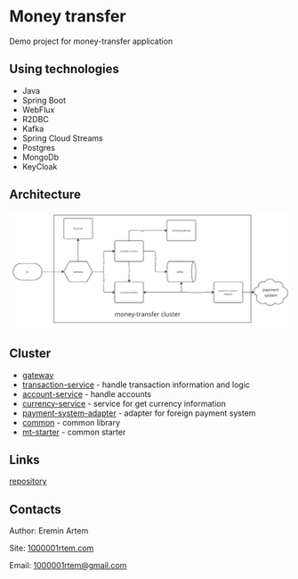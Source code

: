 # Money transfer

Demo project for money-transfer application

## Using technologies
- Java
- Spring Boot
- WebFlux
- R2DBC
- Kafka
- Spring Cloud Streams
- Postgres
- MongoDb
- KeyCloak

## Architecture
![architecture](mt.jpg)

## Cluster
- [gateway](mt-gateway) 
- [transaction-service](transaction-service) - handle transaction information and logic
- [account-service](account-service) - handle accounts
- [currency-service](currency-service) - service for get currency information
- [payment-system-adapter](payment-system-adapter) - adapter for foreign payment system
- [common](common) - common library
- [mt-starter](money-transfer-starter) - common starter

## Links
[repository](https://github.com/1000001rtem/money-transfer)

## Contacts
Author: Eremin Artem

Site: [1000001rtem.com](http://1000001rtem.com)

Email: 1000001rtem@gmail.com